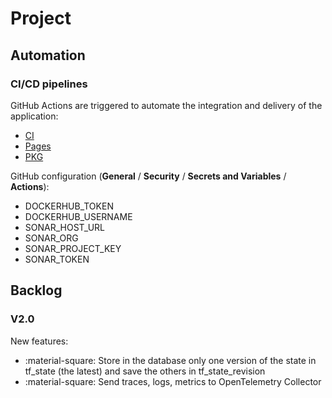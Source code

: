# Project

## Automation

### CI/CD pipelines

GitHub Actions are triggered to automate the integration and delivery of the application:

- [CI](../.github/workflows/ci.yaml)
- [Pages](../.github/workflows/pages.yaml)
- [PKG](../.github/workflows/pkg.yaml)

GitHub configuration (**General** / **Security** / **Secrets and Variables** / **Actions**):

- DOCKERHUB_TOKEN
- DOCKERHUB_USERNAME
- SONAR_HOST_URL
- SONAR_ORG
- SONAR_PROJECT_KEY
- SONAR_TOKEN

## Backlog

### V2.0

New features:

- :material-square: Store in the database only one version of the state in tf_state (the latest) and save the others in tf_state_revision
- :material-square: Send traces, logs, metrics to OpenTelemetry Collector
